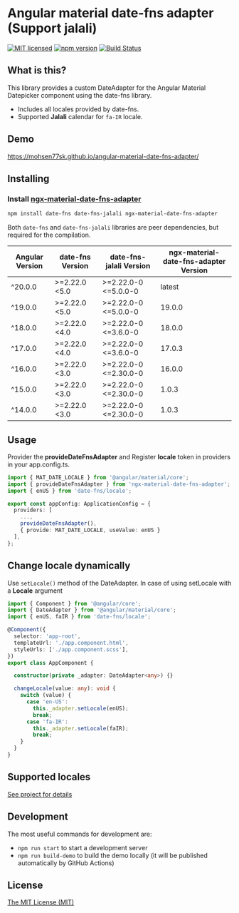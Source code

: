 # Angular material date-fns adapter (Support jalali)

[![MIT licensed](https://img.shields.io/badge/license-MIT-blue.svg)](LICENSE) [![npm version](https://badge.fury.io/js/ngx-material-date-fns-adapter.svg)](http://badge.fury.io/js/ngx-material-date-fns-adapter) [![Build Status](https://github.com/mohsen77sk/angular-material-date-fns-adapter/workflows/main/badge.svg)](https://github.com/mohsen77sk/angular-material-date-fns-adapter/actions)

## What is this?

This library provides a custom DateAdapter for the Angular Material Datepicker component using the date-fns library.

* Includes all locales provided by date-fns.
* Supported **Jalali** calendar for `fa-IR` locale.

## Demo

<https://mohsen77sk.github.io/angular-material-date-fns-adapter/>

## Installing

### Install [ngx-material-date-fns-adapter](https://www.npmjs.com/package/ngx-material-date-fns-adapter)

```sh
npm install date-fns date-fns-jalali ngx-material-date-fns-adapter
```

Both `date-fns` and `date-fns-jalali` libraries are peer dependencies, but required for the compilation.

| Angular Version | date-fns Version | date-fns-jalali Version | ngx-material-date-fns-adapter Version |
| --------------- | ---------------- | ----------------------- | ------------------------------------- |
| ^20.0.0         | >=2.22.0 <5.0    | >=2.22.0-0 <=5.0.0-0    | latest                                |
| ^19.0.0         | >=2.22.0 <5.0    | >=2.22.0-0 <=5.0.0-0    | 19.0.0                                |
| ^18.0.0         | >=2.22.0 <4.0    | >=2.22.0-0 <=3.6.0-0    | 18.0.0                                |
| ^17.0.0         | >=2.22.0 <4.0    | >=2.22.0-0 <=3.6.0-0    | 17.0.3                                |
| ^16.0.0         | >=2.22.0 <3.0    | >=2.22.0-0 <=2.30.0-0   | 16.0.0                                |
| ^15.0.0         | >=2.22.0 <3.0    | >=2.22.0-0 <=2.30.0-0   | 1.0.3                                 |
| ^14.0.0         | >=2.22.0 <3.0    | >=2.22.0-0 <=2.30.0-0   | 1.0.3                                 |

## Usage

Provider the **provideDateFnsAdapter** and Register **locale** token in providers in your app.config.ts.

  ```typescript
  import { MAT_DATE_LOCALE } from '@angular/material/core';
  import { provideDateFnsAdapter } from 'ngx-material-date-fns-adapter';
  import { enUS } from 'date-fns/locale';

  export const appConfig: ApplicationConfig = {
    providers: [
      ...,
      provideDateFnsAdapter(),
      { provide: MAT_DATE_LOCALE, useValue: enUS }
    ],
  };
  ```

## Change locale dynamically

Use `setLocale()` method of the DateAdapter. In case of using setLocale with a **Locale** argument

```typescript
import { Component } from '@angular/core';
import { DateAdapter } from '@angular/material/core';
import { enUS, faIR } from 'date-fns/locale';

@Component({
  selector: 'app-root',
  templateUrl: './app.component.html',
  styleUrls: ['./app.component.scss'],
})
export class AppComponent {

  constructor(private _adapter: DateAdapter<any>) {}

  changeLocale(value: any): void {
    switch (value) {
      case 'en-US':
        this._adapter.setLocale(enUS);
        break;
      case 'fa-IR':
        this._adapter.setLocale(faIR);
        break;
    }
  }
}
```

## Supported locales

[See project for details](https://github.com/date-fns/date-fns/tree/main/src/locale)

## Development

The most useful commands for development are:

* `npm run start` to start a development server
* `npm run build-demo` to build the demo locally (it will be published automatically by GitHub Actions)

## License

[The MIT License (MIT)](LICENSE)
